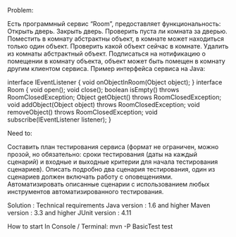 Problem: 

Есть программный сервис “Room”, предоставляет функциональность:
Открыть дверь.
Закрыть дверь.
Проверить пуста ли комната за дверью.
Поместить в комнату абстрактны объект, в комнате может находиться только один объект.
Проверить какой объект сейчас в комнате.
Удалить из комнаты абстрактный объект.
Подписаться на нотификацию о помещении в комнату объекта, объект может быть помещен в комнату другим клиентом сервиса.
Пример интерфейса сервиса на Java:

interface IEventListener {
void onObjectInRoom(Object object);
}
interface Room {
void open();
void close();
boolean isEmpty() throws RoomClosedException;
Object getObject() throws RoomClosedException;
void addObject(Object object) throws RoomClosedException;
void removeObject() throws RoomClosedException;
void subscribe(IEventListener listener);
}

Need to:

Составить план тестирования сервиса (формат не ограничен, можно прозой, но обязательно: сроки тестирования
(даты на каждый сценарий) и входные и выходные критерии для начала тестирования сценариев).
Описать подробно два сценария тестирования, один из сценариев должен включать работу с оповещениями. 
Автоматизировать описанные сценарии с использованием любых инструментов автоматизированного тестирования.

Solution :
Technical requirements
Java version : 1.6 and higher
Maven version : 3.3 and higher
JUnit version : 4.11

How to start
In Console / Terminal:
mvn -P BasicTest test
